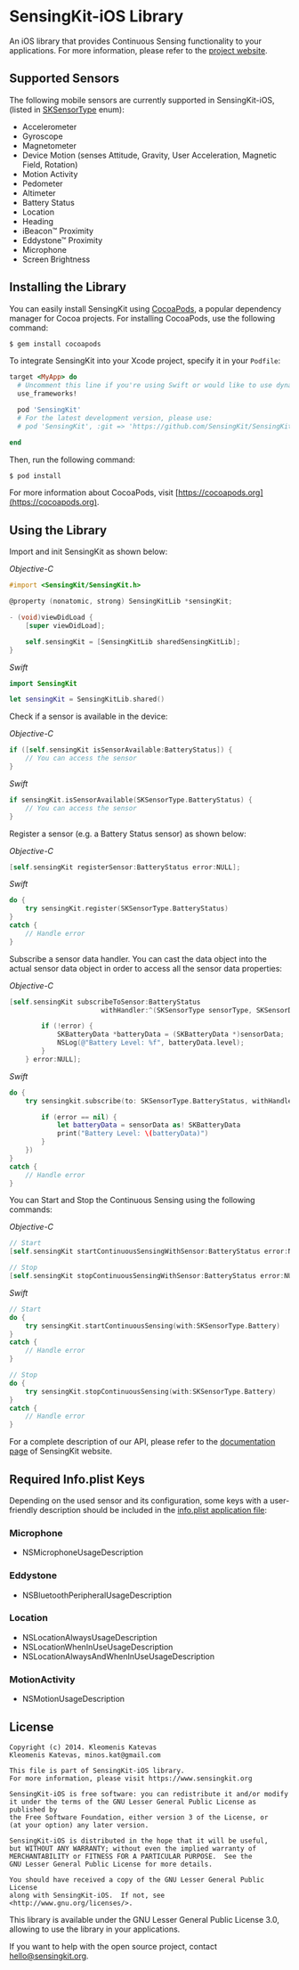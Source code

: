 # SensingKit-iOS Library

An iOS library that provides Continuous Sensing functionality to your applications. For more information, please refer to the [project website](https://www.sensingkit.org).


## Supported Sensors

The following mobile sensors are currently supported in SensingKit-iOS, (listed in [SKSensorType](SensingKit/SKSensorType.h) enum):

- Accelerometer
- Gyroscope
- Magnetometer
- Device Motion (senses Attitude, Gravity, User Acceleration, Magnetic Field, Rotation)
- Motion Activity
- Pedometer
- Altimeter
- Battery Status
- Location
- Heading
- iBeacon™ Proximity
- Eddystone™ Proximity
- Microphone
- Screen Brightness


## Installing the Library

You can easily install SensingKit using [CocoaPods](https://cocoapods.org), a popular dependency manager for Cocoa projects. For installing CocoaPods, use the following command:

```bash
$ gem install cocoapods
```

To integrate SensingKit into your Xcode project, specify it in your `Podfile`:

```ruby
target <MyApp> do
  # Uncomment this line if you're using Swift or would like to use dynamic frameworks
  use_frameworks!

  pod 'SensingKit'
  # For the latest development version, please use:
  # pod 'SensingKit', :git => 'https://github.com/SensingKit/SensingKit-iOS.git', :branch => 'next'

end
```

Then, run the following command:

```bash
$ pod install
```

For more information about CocoaPods, visit [https://cocoapods.org](https://cocoapods.org).


## Using the Library

Import and init SensingKit as shown below:

*Objective-C*
```objectivec
#import <SensingKit/SensingKit.h>

@property (nonatomic, strong) SensingKitLib *sensingKit;

- (void)viewDidLoad {
    [super viewDidLoad];

    self.sensingKit = [SensingKitLib sharedSensingKitLib];
}
```

*Swift*
```swift
import SensingKit

let sensingKit = SensingKitLib.shared()
```


Check if a sensor is available in the device:

*Objective-C*
```objectivec
if ([self.sensingKit isSensorAvailable:BatteryStatus]) {
    // You can access the sensor
}
```

*Swift*
```swift
if sensingKit.isSensorAvailable(SKSensorType.BatteryStatus) {
    // You can access the sensor
}
```


Register a sensor (e.g. a Battery Status sensor) as shown below:

*Objective-C*
```objectivec
[self.sensingKit registerSensor:BatteryStatus error:NULL];
```

*Swift*
```swift
do {
    try sensingKit.register(SKSensorType.BatteryStatus)
}
catch {
    // Handle error
}
```


Subscribe a sensor data handler. You can cast the data object into the actual sensor data object in order to access all the sensor data properties:

*Objective-C*
```objectivec
[self.sensingKit subscribeToSensor:BatteryStatus
                       withHandler:^(SKSensorType sensorType, SKSensorData *sensorData, NSError *error) {

        if (!error) {
            SKBatteryData *batteryData = (SKBatteryData *)sensorData;
            NSLog(@"Battery Level: %f", batteryData.level);
        }
    } error:NULL];
```

*Swift*
```swift
do {
    try sensingkit.subscribe(to: SKSensorType.BatteryStatus, withHandler: { (sensorType, sensorData, error) in

        if (error == nil) {
            let batteryData = sensorData as! SKBatteryData
            print("Battery Level: \(batteryData)")
        }
    })
}
catch {
    // Handle error
}
```


You can Start and Stop the Continuous Sensing using the following commands:

*Objective-C*
```objectivec
// Start
[self.sensingKit startContinuousSensingWithSensor:BatteryStatus error:NULL];

// Stop
[self.sensingKit stopContinuousSensingWithSensor:BatteryStatus error:NULL];
```

*Swift*
```swift
// Start
do {
    try sensingKit.startContinuousSensing(with:SKSensorType.Battery)
}
catch {
    // Handle error
}

// Stop
do {
    try sensingKit.stopContinuousSensing(with:SKSensorType.Battery)
}
catch {
    // Handle error
}
```


For a complete description of our API, please refer to the [documentation page](https://www.sensingkit.org/documentation/ios/) of SensingKit website.


## Required Info.plist Keys

Depending on the used sensor and its configuration, some keys with a user-friendly description should be included in the [info.plist application file](https://developer.apple.com/library/archive/documentation/General/Reference/InfoPlistKeyReference/Articles/AboutInformationPropertyListFiles.html):

### Microphone
- NSMicrophoneUsageDescription

### Eddystone
- NSBluetoothPeripheralUsageDescription

### Location
- NSLocationAlwaysUsageDescription
- NSLocationWhenInUseUsageDescription
- NSLocationAlwaysAndWhenInUseUsageDescription

### MotionActivity
- NSMotionUsageDescription


## License

```
Copyright (c) 2014. Kleomenis Katevas
Kleomenis Katevas, minos.kat@gmail.com

This file is part of SensingKit-iOS library.
For more information, please visit https://www.sensingkit.org

SensingKit-iOS is free software: you can redistribute it and/or modify
it under the terms of the GNU Lesser General Public License as published by
the Free Software Foundation, either version 3 of the License, or
(at your option) any later version.

SensingKit-iOS is distributed in the hope that it will be useful,
but WITHOUT ANY WARRANTY; without even the implied warranty of
MERCHANTABILITY or FITNESS FOR A PARTICULAR PURPOSE.  See the
GNU Lesser General Public License for more details.

You should have received a copy of the GNU Lesser General Public License
along with SensingKit-iOS.  If not, see <http://www.gnu.org/licenses/>.
```

This library is available under the GNU Lesser General Public License 3.0, allowing to use the library in your applications.

If you want to help with the open source project, contact hello@sensingkit.org.
